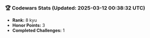 ### 🏆 Codewars Stats (Updated: 2025-03-12 00:38:32 UTC)

- **Rank:** 8 kyu
- **Honor Points:** 3
- **Completed Challenges:** 1
